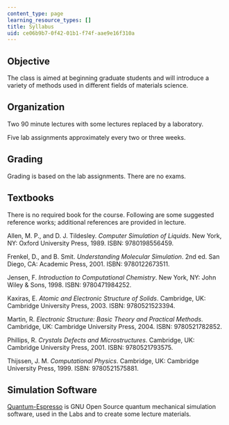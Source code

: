 ```yaml
---
content_type: page
learning_resource_types: []
title: Syllabus
uid: ce06b9b7-0f42-01b1-f74f-aae9e16f310a
---
```


Objective
---------

The class is aimed at beginning graduate students and will introduce a variety of methods used in different fields of materials science.

Organization
------------

Two 90 minute lectures with some lectures replaced by a laboratory.

Five lab assignments approximately every two or three weeks.

Grading
-------

Grading is based on the lab assignments. There are no exams.

Textbooks
---------

There is no required book for the course. Following are some suggested reference works; additional references are provided in lecture.

Allen, M. P., and D. J. Tildesley. _Computer Simulation of Liquids_. New York, NY: Oxford University Press, 1989. ISBN: 9780198556459.

Frenkel, D., and B. Smit. _Understanding Molecular Simulation_. 2nd ed. San Diego, CA: Academic Press, 2001. ISBN: 9780122673511.

Jensen, F. _Introduction to Computational Chemistry_. New York, NY: John Wiley & Sons, 1998. ISBN: 9780471984252.

Kaxiras, E. _Atomic and Electronic Structure of Solids_. Cambridge, UK: Cambridge University Press, 2003. ISBN: 9780521523394.

Martin, R. _Electronic Structure: Basic Theory and Practical Methods_. Cambridge, UK: Cambridge University Press, 2004. ISBN: 9780521782852.

Phillips, R. _Crystals Defects and Microstructures_. Cambridge, UK: Cambridge University Press, 2001. ISBN: 9780521793575.

Thijssen, J. M. _Computational Physics_. Cambridge, UK: Cambridge University Press, 1999. ISBN: 9780521575881.

Simulation Software
-------------------

[Quantum-Espresso](http://www.quantum-espresso.org/) is GNU Open Source quantum mechanical simulation software, used in the Labs and to create some lecture materials.